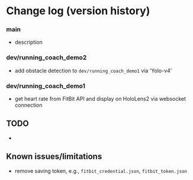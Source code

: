# Change log (version history)

### main
- description

### dev/running_coach_demo2
- add obstacle detection to `dev/running_coach_demo1` via 'Yolo-v4'

### dev/running_coach_demo1
- get heart rate from FitBit API and display on HoloLens2 via websocket connection

## TODO
- 

## Known issues/limitations
- remove saving token, e.g., `fitbit_credential.json`, `fitbit_token.json`